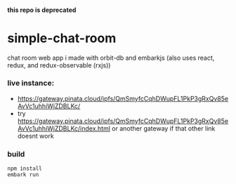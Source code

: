 #### this repo is deprecated
# simple-chat-room
chat room web app i made with orbit-db and embarkjs (also uses react, redux, and redux-observable (rxjs))

### live instance: 
- https://gateway.pinata.cloud/ipfs/QmSmyfcCqhDWupFL1PkP3gRxQv85eAvVc1uhhiWjZDBLKc/
- try https://gateway.pinata.cloud/ipfs/QmSmyfcCqhDWupFL1PkP3gRxQv85eAvVc1uhhiWjZDBLKc/index.html or another gateway if that other link doesnt work

### build
```
npm install
embark run
```
